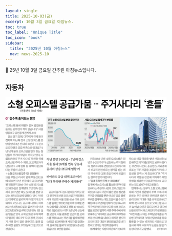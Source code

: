 ```yaml
---
layout: single
title: 2025-10-03(금)
excerpt: 10월 3일 금요일 아침뉴스.
toc: true
toc_label: "Unique Title"
toc_icon: "book"
sidebar:
  title: "2025년 10월 아침뉴스"
  nav: news-2025-10
---
```


📮 25년 10월 3일 금요일 간추린 아침뉴스입니다.

## 자동차
![차값 1300만원 인](/assets/images/1755345844690.jpg)
